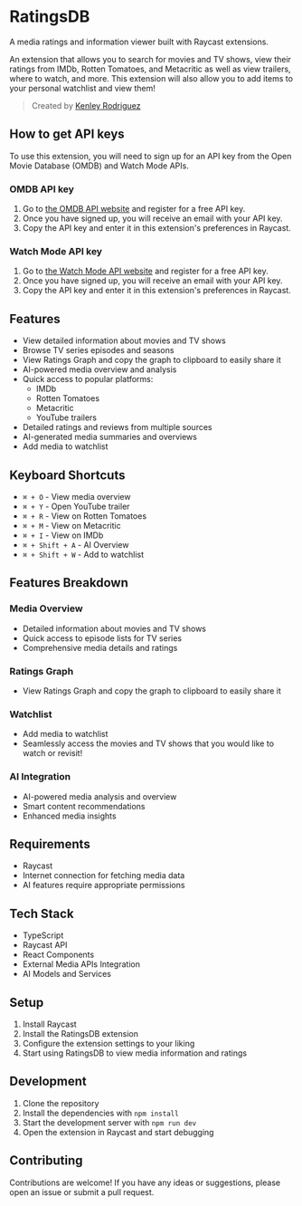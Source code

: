 # RatingsDB

A media ratings and information viewer built with Raycast extensions.

An extension that allows you to search for movies and TV shows, view their ratings from IMDb, Rotten Tomatoes, and Metacritic as well as view trailers, where to watch, and more. This extension will also allow you to add items to your personal watchlist and view them!

>Created by [Kenley Rodriguez](https://www.linkedin.com/in/kenley-rod/)

## How to get API keys

To use this extension, you will need to sign up for an API key from the Open Movie Database (OMDB) and Watch Mode APIs.

### OMDB API key

1. Go to [the OMDB API website](https://www.omdbapi.com/apikey.aspx) and register for a free API key.
2. Once you have signed up, you will receive an email with your API key.
3. Copy the API key and enter it in this extension's preferences in Raycast.

### Watch Mode API key

1. Go to [the Watch Mode API website](https://api.watchmode.com/) and register for a free API key.
2. Once you have signed up, you will receive an email with your API key.
3. Copy the API key and enter it in this extension's preferences in Raycast.

## Features

- View detailed information about movies and TV shows
- Browse TV series episodes and seasons
- View Ratings Graph and copy the graph to clipboard to easily share it
- AI-powered media overview and analysis
- Quick access to popular platforms:
  - IMDb
  - Rotten Tomatoes
  - Metacritic
  - YouTube trailers
- Detailed ratings and reviews from multiple sources
- AI-generated media summaries and overviews
- Add media to watchlist

## Keyboard Shortcuts

- `⌘ + O` - View media overview
- `⌘ + Y` - Open YouTube trailer
- `⌘ + R` - View on Rotten Tomatoes
- `⌘ + M` - View on Metacritic
- `⌘ + I` - View on IMDb
- `⌘ + Shift + A` - AI Overview
- `⌘ + Shift + W` - Add to watchlist

## Features Breakdown

### Media Overview
- Detailed information about movies and TV shows
- Quick access to episode lists for TV series
- Comprehensive media details and ratings

### Ratings Graph
- View Ratings Graph and copy the graph to clipboard to easily share it

### Watchlist
- Add media to watchlist
- Seamlessly access the movies and TV shows that you would like to watch or revisit!

### AI Integration
- AI-powered media analysis and overview
- Smart content recommendations
- Enhanced media insights

## Requirements

- Raycast
- Internet connection for fetching media data
- AI features require appropriate permissions

## Tech Stack

- TypeScript
- Raycast API
- React Components
- External Media APIs Integration
- AI Models and Services

## Setup

1. Install Raycast
2. Install the RatingsDB extension
3. Configure the extension settings to your liking
4. Start using RatingsDB to view media information and ratings

## Development

1. Clone the repository
2. Install the dependencies with `npm install`
3. Start the development server with `npm run dev`
4. Open the extension in Raycast and start debugging

## Contributing

Contributions are welcome! If you have any ideas or suggestions, please open an issue or submit a pull request.